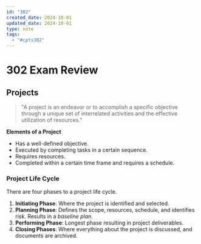 ```yaml
---
id: "302"
created_date: 2024-10-01
updated_date: 2024-10-01
type: note
tags:
  - "#cpts302"
---
```


# 302 Exam Review

## Projects

>"A project is an endeavor or to accomplish a specific objective through a unique set of interrelated activities and the effective utilization of resources."

**Elements of a Project**
- Has a well-defined objective.
- Executed by completing tasks in a certain sequence.
- Requires resources.
- Completed within a certain time frame and requires a schedule.

### Project Life Cycle

There are four phases to a project life cycle.
1. **Initiating Phase**: Where the project is identified and selected.
2. **Planning Phase**: Defines the scope, resources, schedule, and identifies risk. Results in a *baseline plan*.
3. **Performing Phase**: Longest phase resulting in project deliverables.
4. **Closing Phases**: Where everything about the project is discussed, and documents are archived.